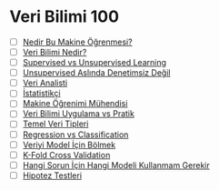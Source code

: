 # Veri Bilimi 100

- [ ] [Nedir Bu Makine Öğrenmesi?](nedir-ml/)
- [ ] [Veri Bilimi Nedir?](nedir-ds/)
- [ ] [Supervised vs Unsupervised Learning](supervised-unsupervised/)
- [ ] [Unsupervised Aslında Denetimsiz Değil](no-unsupervised/)
- [ ] [Veri Analisti](veri-analist/)
- [ ] [İstatistikçi](istatistikci/)
- [ ] [Makine Öğrenimi Mühendisi](ml-engineer/)
- [ ] [Veri Bilimi Uygulama vs Pratik](research-practice/)
- [ ] [Temel Veri Tipleri](veri-tipleri/)
- [ ] [Regression vs Classification](regression-classification/)
- [ ] [Veriyi Model İçin Bölmek](split-data/)
- [ ] [K-Fold Cross Validation](cross-valid/)
- [ ] [Hangi Sorun İçin Hangi Modeli Kullanmam Gerekir](how-to-choose-model/)
- [ ] [Hipotez Testleri](hipotez-test/)
